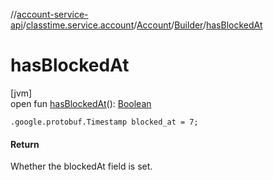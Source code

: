 //[account-service-api](../../../../index.md)/[classtime.service.account](../../index.md)/[Account](../index.md)/[Builder](index.md)/[hasBlockedAt](has-blocked-at.md)

# hasBlockedAt

[jvm]\
open fun [hasBlockedAt](has-blocked-at.md)(): [Boolean](https://kotlinlang.org/api/latest/jvm/stdlib/kotlin/-boolean/index.html)

`.google.protobuf.Timestamp blocked_at = 7;`

#### Return

Whether the blockedAt field is set.
